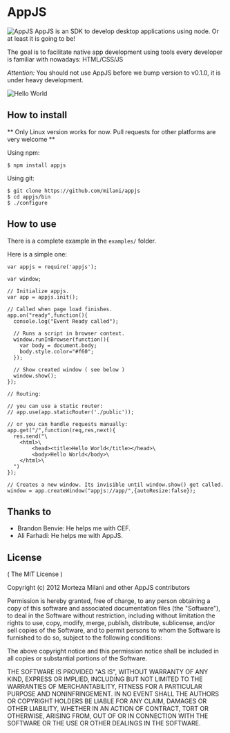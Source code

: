 # AppJS

![AppJS](https://github.com/milani/appjs/raw/master/appjs.png "AppJS") AppJS is an SDK to develop desktop applications using node. Or at least
it is going to be!

The goal is to facilitate native app development using
tools every developer is familiar with nowadays: HTML/CSS/JS

_Attention:_ You should not use AppJS before we bump version to 
v0.1.0, it is under heavy development.

![Hello World](https://github.com/milani/appjs/raw/master/examples/output.png "Hello World")

## How to install

** Only Linux version works for now. Pull requests for other platforms are very welcome **

Using npm:

    $ npm install appjs

Using git:

    $ git clone https://github.com/milani/appjs
    $ cd appjs/bin
    $ ./configure

## How to use

There is a complete example in the `examples/` folder.

Here is a simple one:

	var appjs = require('appjs');

	var window;

	// Initialize appjs.
    var app = appjs.init();

    // Called when page load finishes.
    app.on("ready",function(){
	  console.log("Event Ready called");

	  // Runs a script in browser context.
	  window.runInBrowser(function(){
	    var body = document.body;
	    body.style.color="#f60";
	  });

	  // Show created window ( see below )
	  window.show();
	});

	// Routing:

	// you can use a static router:
	// app.use(app.staticRouter('./public'));

	// or you can handle requests manually:
	app.get("/",function(req,res,next){
	  res.send("\
	  	<html>\
	  		<head><title>Hello World</title></head>\
	  		<body>Hello World</body>\
	  	</html>\
	  ")
	});

	// Creates a new window. Its invisible until window.show() get called.
    window = app.createWindow("appjs://app/",{autoResize:false});

## Thanks to

* Brandon Benvie: He helps me with CEF.
* Ali Farhadi: He helps me with AppJS.

## License
( The MIT License )

Copyright (c) 2012 Morteza Milani and other AppJS contributors

Permission is hereby granted, free of charge, to any person obtaining
a copy of this software and associated documentation files (the
"Software"), to deal in the Software without restriction, including
without limitation the rights to use, copy, modify, merge, publish,
distribute, sublicense, and/or sell copies of the Software, and to
permit persons to whom the Software is furnished to do so, subject to
the following conditions:

The above copyright notice and this permission notice shall be
included in all copies or substantial portions of the Software.

THE SOFTWARE IS PROVIDED "AS IS", WITHOUT WARRANTY OF ANY KIND,
EXPRESS OR IMPLIED, INCLUDING BUT NOT LIMITED TO THE WARRANTIES OF
MERCHANTABILITY, FITNESS FOR A PARTICULAR PURPOSE AND
NONINFRINGEMENT. IN NO EVENT SHALL THE AUTHORS OR COPYRIGHT HOLDERS BE
LIABLE FOR ANY CLAIM, DAMAGES OR OTHER LIABILITY, WHETHER IN AN ACTION
OF CONTRACT, TORT OR OTHERWISE, ARISING FROM, OUT OF OR IN CONNECTION
WITH THE SOFTWARE OR THE USE OR OTHER DEALINGS IN THE SOFTWARE.